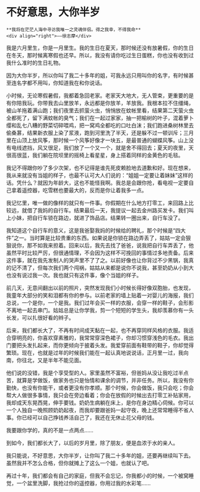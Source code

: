 # 不好意思，大你半岁

``` admonish note
**我将在茫茫人海中寻访我唯一之灵魂伴侣。得之我幸，不得我命**       
<div align="right">——徐志摩</div>
```

我是六月里生，你是一月里生。我的生日在夏天，那时候还没有放暑假，你的生日在冬天，那时候离寒假也还早。所以，我没有请你吃过生日蛋糕，你也没有收到过我什么准时的生日礼物。

因为大你半岁，所以你叫了我二十多年的姐，可我永远只用叫你的名字，有时候甚至连名字都不用叫，你知道我在和你说话。

小时候，无论寒假暑假，我都着急回老家。老家天大地大，无人管束，更重要的是有你陪我玩。你带我去山里放羊，永远都是你放羊，羊放我。我根本拉不住缰绳，被山羊拖着满山跑；我们夜里去抓萤火虫，悄悄放在蚊帐里看，结果第二天萤火虫全都死了，留下满蚊帐的臭气；我们在一起过家家，抽一把榆树的叶子，混着萝卜缨和乱七八糟的野菜切碎喂鸡，把一窝鸡全都吃的口吐白沫；我们跑进桑树林里去偷桑葚，结果新衣服上染了浆液，跑到河里洗了半天，还是躲不过一顿训斥；三月里在山顶上放风筝，那时候一个风筝好像才一块五，是最普通的蝴蝶风筝。山上没有电线遮挡，风又很足，我们放了一个又一个，就是舍不得回去；夏天的夜里，天很高很蓝，我们躺在院坝里的摇椅上看星星，身上搭着同样的金黄色的毛毯。

我记不得跟你吵了多少次架，也不记得是谁先死皮赖脸地去道歉和好。现在想来，我从来就没有当姐的样子，也最不认可大人们说的：“姐姐一定要让着妹妹”这样的话。凭什么？就因为年龄大，这也不能怪我啊。我总是会跟你抢，看电视一定要自己拿着遥控器，吃雪糕也要最大的，反而是你让着我多一点。

我记忆里，唯一做的像样的就只有一件事。你假期在什么地方打零工，来回路上比较远，就借了我妈的自行车。结果最后一天，我提议一起去金州路买发卡。我们叫上小妹，把自行车锁在路边，就进了饰品店。结果转一圈出来，自行车没了。

我知道这个自行车的意义，这是我爸娶我妈的时候给的聘礼，那个时候是“四大件”之一。当时算是比较贵重的东西。如果说是你锁在路边弄丢了，姑姑一定会狠狠说你，那不如我来担着。回来以后，我先去找了爸爸，说我把自行车弄丢了，他虽然平时比较严厉，但很通情理，不会因为这样不可挽回的事情过多地责备。后来这件事，就在我先发制人的哭声里不了了之。以前好像也让你背过不少黑锅，我真的记不清了，但每次我们两个闯祸，姑姑从来都是说你不说我，甚至奶奶从小到大也没有说过我一次。我也就只有这件事，像个当姐的样子。

前几天，无意间翻出以前的照片，突然发现我们小时候长得好像双胞胎，也发现，我童年大部分的笑和泪都有你的参与。以前老家的墙上贴着一对婴儿的海报，我们总说，一个是你，一个是我。我们过年会买一样的衣服，会穿一样的鞋子，会形影不离地一起去串门。姑姑总是让你学我，剪一个短短的学生头，我却羡慕你有一头长发，可以扎很好看的辫子。

后来，我们都长大了，不再有时间成天黏在一起，也不再穿同样风格的衣服。我适合穿明亮的，你喜欢穿素雅的，我常常穿深色裙子，你却习惯穿浅色的毛衣。我出门要把头发扎起来，而你更倾向于披着头发。我爱穿前面有鞋带的鞋子，你却觉得繁琐。现在，也就是过年的时候我们能在一起认真地说说话，正月里一过，我向南，你往北，又是半年不能见面。

他们说的没错，我是个享受型的人。家里虽然不富裕，但爸妈从没让我吃过半点苦，就算是学做饭，做家务也只是怡情和课余的调节，并非任务。所以，我没有你勤快，也没有你能干，或者更没有你孝顺。那个时候，你会做饭，我只会吃；你会帮大人做很多事情，我只会在旁边看着；你会在放假的时候出去打零工补贴家用，我却成天东晃西晃，伸手要钱。奶奶生病躺在床上，是你在身边精心伺候。你可以一个人独自一晚照顾奶奶起夜，而我却要跟爸妈一起守夜，晚上还常常睡得不省人事。你已经可以自己挣钱养活自己了，我还在无休止花父母的钱。

我要跟你学的，真的不是一点两点……
 

到如今，我们都长大了，以后的岁月里，除了朋友，便是血浓于水的亲人。

我只能说，不好意思，大你半岁，让你叫了我二十多年的姐，还要再继续叫下去。虽然我并不怎么合格，但你就摊上了这么一个姐，也就认了吧。

再过十年，我们都会有自己的家庭，但我不会忘记，你我都小的时候，一个被窝睡觉，一个盆里洗脚，我抢过你的遥控器，你用过我的水彩笔……


